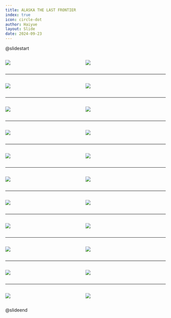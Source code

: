 ```yaml
---
title: ALASKA THE LAST FRONTIER
index: true
icon: circle-dot
author: Haiyue
layout: Slide
date: 2024-09-23
---
```

 
@slidestart

<div style="display:flex">
<div style="flex:1">

![](/reading/english/Level-R/ALASKA%20THE%20LAST%20FRONTIER/001.webp)
</div>
<div style="flex:1">

![](/reading/english/Level-R/ALASKA%20THE%20LAST%20FRONTIER/002.webp)
</div>
</div>

---

<div style="display:flex">
<div style="flex:1">

![](/reading/english/Level-R/ALASKA%20THE%20LAST%20FRONTIER/003.webp)
</div>
<div style="flex:1">

![](/reading/english/Level-R/ALASKA%20THE%20LAST%20FRONTIER/004.webp)
</div>
</div>

---

<div style="display:flex">
<div style="flex:1">

![](/reading/english/Level-R/ALASKA%20THE%20LAST%20FRONTIER/005.webp)
</div>
<div style="flex:1">

![](/reading/english/Level-R/ALASKA%20THE%20LAST%20FRONTIER/006.webp)
</div>
</div>

---

<div style="display:flex">
<div style="flex:1">

![](/reading/english/Level-R/ALASKA%20THE%20LAST%20FRONTIER/007.webp)
</div>
<div style="flex:1">

![](/reading/english/Level-R/ALASKA%20THE%20LAST%20FRONTIER/008.webp)
</div>
</div>

---

<div style="display:flex">
<div style="flex:1">

![](/reading/english/Level-R/ALASKA%20THE%20LAST%20FRONTIER/009.webp)
</div>
<div style="flex:1">

![](/reading/english/Level-R/ALASKA%20THE%20LAST%20FRONTIER/010.webp)
</div>
</div>

---

<div style="display:flex">
<div style="flex:1">

![](/reading/english/Level-R/ALASKA%20THE%20LAST%20FRONTIER/011.webp)
</div>
<div style="flex:1">

![](/reading/english/Level-R/ALASKA%20THE%20LAST%20FRONTIER/012.webp)
</div>
</div>

---

<div style="display:flex">
<div style="flex:1">

![](/reading/english/Level-R/ALASKA%20THE%20LAST%20FRONTIER/013.webp)
</div>
<div style="flex:1">

![](/reading/english/Level-R/ALASKA%20THE%20LAST%20FRONTIER/014.webp)
</div>
</div>

---

<div style="display:flex">
<div style="flex:1">

![](/reading/english/Level-R/ALASKA%20THE%20LAST%20FRONTIER/015.webp)
</div>
<div style="flex:1">

![](/reading/english/Level-R/ALASKA%20THE%20LAST%20FRONTIER/016.webp)
</div>
</div>

---

<div style="display:flex">
<div style="flex:1">

![](/reading/english/Level-R/ALASKA%20THE%20LAST%20FRONTIER/017.webp)
</div>
<div style="flex:1">

![](/reading/english/Level-R/ALASKA%20THE%20LAST%20FRONTIER/018.webp)
</div>
</div>

---

<div style="display:flex">
<div style="flex:1">

![](/reading/english/Level-R/ALASKA%20THE%20LAST%20FRONTIER/019.webp)
</div>
<div style="flex:1">

![](/reading/english/Level-R/ALASKA%20THE%20LAST%20FRONTIER/020.webp)
</div>
</div>

---

<div style="display:flex">
<div style="flex:1">

![](/reading/english/Level-R/ALASKA%20THE%20LAST%20FRONTIER/021.webp)
</div>
<div style="flex:1">

![](/reading/english/Level-R/ALASKA%20THE%20LAST%20FRONTIER/022.webp)
</div>
</div>

@slideend